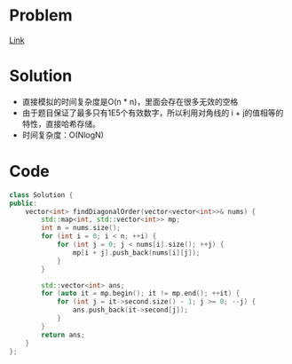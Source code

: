  # Problem
[Link](https://leetcode-cn.com/problems/diagonal-traverse-ii/)

# Solution
* 直接模拟的时间复杂度是O(n * n)，里面会存在很多无效的空格
* 由于题目保证了最多只有1E5个有效数字，所以利用对角线的 i + j的值相等的特性，直接哈希存储。
* 时间复杂度：O(NlogN)

# Code
```cpp
class Solution {
public:
    vector<int> findDiagonalOrder(vector<vector<int>>& nums) {
        std::map<int, std::vector<int>> mp;
        int n = nums.size();
        for (int i = 0; i < n; ++i) {
            for (int j = 0; j < nums[i].size(); ++j) {
                mp[i + j].push_back(nums[i][j]);
            }
        }

        std::vector<int> ans;
        for (auto it = mp.begin(); it != mp.end(); ++it) {
            for (int j = it->second.size() - 1; j >= 0; --j) {
                ans.push_back(it->second[j]);
            }
        }
        return ans;
    }
};
```